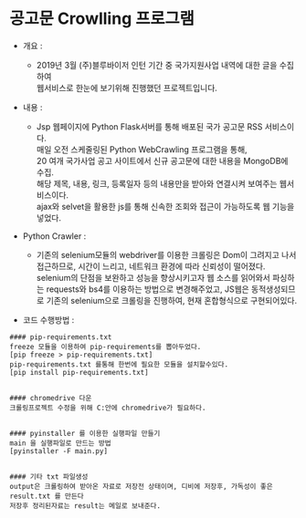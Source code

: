 # 공고문 Crowlling 프로그램

+ 개요 : 
  + 2019년 3월 (주)블루바이저 인턴 기간 중 국가지원사업 내역에 대한 글을 수집하여 </br>웹서비스로 한눈에 보기위해 진행했던 프로젝트입니다.  

+ 내용 :  
  + Jsp 웹페이지에 Python Flask서버를 통해 배포된 국가 공고문 RSS 서비스이다.</br>
         매일 오전 스케줄링된 Python WebCrawling 프로그램을 통해, </br>20 여개 국가사업 공고 사이트에서 신규 공고문에 대한 내용을 MongoDB에 수집.</br>
         해당 제목, 내용, 링크, 등록일자 등의 내용만을 받아와 연결시켜 보여주는 웹서비스이다.</br>
         ajax와 selvet을 활용한 js를 통해 신속한 조회와 접근이 가능하도록 웹 기능을 넣었다.</br>
         
+ Python Crawler : 
  + 기존의 selenium모듈의 webdriver를 이용한 크롤링은 Dom이 그려지고 나서 접근하므로, 시간이 느리고,
네트워크 환경에 따라 신뢰성이 떨어졌다.
selenium의 단점을 보완하고 성능을 향상시키고자 
웹 소스를 읽어와서 파싱하는 requests와 bs4를 이용하는 방법으로 변경해주었고,
JS웹은 동적생성되므로 기존의 selenium으로 크롤링을 진행하여, 
현재 혼합형식으로 구현되어있다.


+ 코드 수행방법 : 
```
#### pip-requirements.txt
freeze 모듈을 이용하여 pip-requirements를 뽑아두었다. 		
[pip freeze > pip-requirements.txt]
pip-requirements.txt 를통해 한번에 필요한 모듈을 설치할수있다. 	
[pip install pip-requirements.txt] 


#### chromedrive 다운
크롤링프로젝트 수정을 위해 C:안에 chromedrive가 필요하다.


#### pyinstaller 를 이용한 실행파일 만들기 
main 을 실행파일로 만드는 방법				
[pyinstaller -F main.py]


#### 기타 txt 파일생성
output은 크롤링하여 받아온 자료로 저장전 상태이며, 디비에 저장후, 가독성이 좋은 result.txt 를 만든다
저장후 정리된자료는 result는 메일로 보내준다.
```
